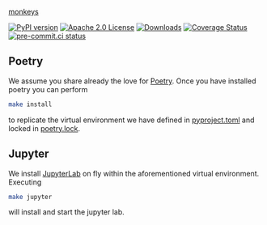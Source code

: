  [monkeys](https://tschm.github.io/monkeys/book)

[![PyPI version](https://badge.fury.io/py/monkeys.svg)](https://badge.fury.io/py/monkeys)
[![Apache 2.0 License](https://img.shields.io/badge/License-APACHEv2-brightgreen.svg)](https://github.com/tschm/monkeys/blob/main/LICENSE)
[![Downloads](https://static.pepy.tech/personalized-badge/monkeys?period=month&units=international_system&left_color=black&right_color=orange&left_text=PyPI%20downloads%20per%20month)](https://pepy.tech/project/monkeys)
[![Coverage Status](https://coveralls.io/repos/github/tschm/monkeys/badge.png?branch=main)](https://coveralls.io/github/tschm/monkeys?branch=main)
[![pre-commit.ci status](https://results.pre-commit.ci/badge/github/tschm/monkeys/main.svg)](https://results.pre-commit.ci/latest/github/tschm/monkeys/main)

## Poetry

We assume you share already the love for [Poetry](https://python-poetry.org).
Once you have installed poetry you can perform

```bash
make install
```

to replicate the virtual environment we have defined in [pyproject.toml](pyproject.toml)
and locked in [poetry.lock](poetry.lock).

## Jupyter

We install [JupyterLab](https://jupyter.org) on fly within the aforementioned
virtual environment. Executing

```bash
make jupyter
```

will install and start the jupyter lab.
